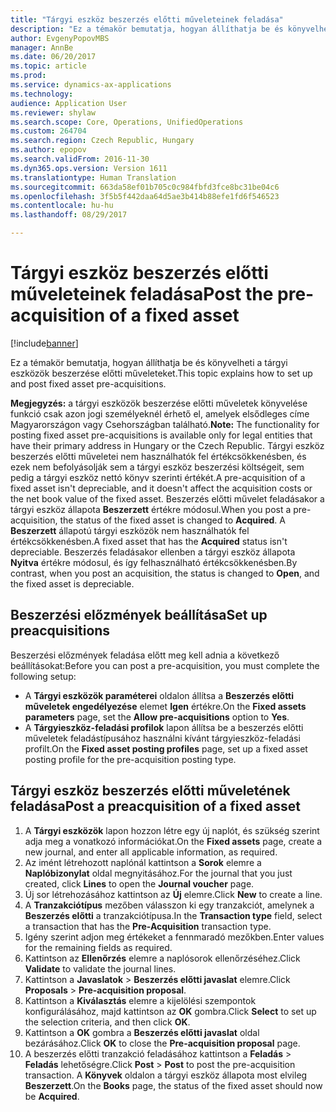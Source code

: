 ```yaml
---
title: "Tárgyi eszköz beszerzés előtti műveleteinek feladása"
description: "Ez a témakör bemutatja, hogyan állíthatja be és könyvelheti a tárgyi eszközök beszerzése előtti műveleteket."
author: EvgenyPopovMBS
manager: AnnBe
ms.date: 06/20/2017
ms.topic: article
ms.prod: 
ms.service: dynamics-ax-applications
ms.technology: 
audience: Application User
ms.reviewer: shylaw
ms.search.scope: Core, Operations, UnifiedOperations
ms.custom: 264704
ms.search.region: Czech Republic, Hungary
ms.author: epopov
ms.search.validFrom: 2016-11-30
ms.dyn365.ops.version: Version 1611
ms.translationtype: Human Translation
ms.sourcegitcommit: 663da58ef01b705c0c984fbfd3fce8bc31be04c6
ms.openlocfilehash: 3f5b5f442daa64d5ae3b414b88efe1fd6f546523
ms.contentlocale: hu-hu
ms.lasthandoff: 08/29/2017

---
```


# <a name="post-the-pre-acquisition-of-a-fixed-asset"></a><span data-ttu-id="0b3d3-103">Tárgyi eszköz beszerzés előtti műveleteinek feladása</span><span class="sxs-lookup"><span data-stu-id="0b3d3-103">Post the pre-acquisition of a fixed asset</span></span>

[!include[banner](../includes/banner.md)]


<span data-ttu-id="0b3d3-104">Ez a témakör bemutatja, hogyan állíthatja be és könyvelheti a tárgyi eszközök beszerzése előtti műveleteket.</span><span class="sxs-lookup"><span data-stu-id="0b3d3-104">This topic explains how to set up and post fixed asset pre-acquisitions.</span></span>

<span data-ttu-id="0b3d3-105">**Megjegyzés:** a tárgyi eszközök beszerzése előtti műveletek könyvelése funkció csak azon jogi személyeknél érhető el, amelyek elsődleges címe Magyarországon vagy Csehországban található.</span><span class="sxs-lookup"><span data-stu-id="0b3d3-105">**Note:** The functionality for posting fixed asset pre-acquisitions is available only for legal entities that have their primary address in Hungary or the Czech Republic.</span></span> <span data-ttu-id="0b3d3-106">Tárgyi eszköz beszerzés előtti műveletei nem használhatók fel értékcsökkenésben, és ezek nem befolyásolják sem a tárgyi eszköz beszerzési költségeit, sem pedig a tárgyi eszköz nettó könyv szerinti értékét.</span><span class="sxs-lookup"><span data-stu-id="0b3d3-106">A pre-acquisition of a fixed asset isn't depreciable, and it doesn't affect the acquisition costs or the net book value of the fixed asset.</span></span> <span data-ttu-id="0b3d3-107">Beszerzés előtti művelet feladásakor a tárgyi eszköz állapota **Beszerzett** értékre módosul.</span><span class="sxs-lookup"><span data-stu-id="0b3d3-107">When you post a pre-acquisition, the status of the fixed asset is changed to **Acquired**.</span></span> <span data-ttu-id="0b3d3-108">A **Beszerzett** állapotú tárgyi eszközök nem használhatók fel értékcsökkenésben.</span><span class="sxs-lookup"><span data-stu-id="0b3d3-108">A fixed asset that has the **Acquired** status isn't depreciable.</span></span> <span data-ttu-id="0b3d3-109">Beszerzés feladásakor ellenben a tárgyi eszköz állapota **Nyitva** értékre módosul, és így felhasználható értékcsökkenésben.</span><span class="sxs-lookup"><span data-stu-id="0b3d3-109">By contrast, when you post an acquisition, the status is changed to **Open**, and the fixed asset is depreciable.</span></span>

## <a name="set-up-preacquisitions"></a><span data-ttu-id="0b3d3-110">Beszerzési előzmények beállítása</span><span class="sxs-lookup"><span data-stu-id="0b3d3-110">Set up preacquisitions</span></span>
<span data-ttu-id="0b3d3-111">Beszerzési előzmények feladása előtt meg kell adnia a következő beállításokat:</span><span class="sxs-lookup"><span data-stu-id="0b3d3-111">Before you can post a pre-acquisition, you must complete the following setup:</span></span>

-   <span data-ttu-id="0b3d3-112">A **Tárgyi eszközök paraméterei** oldalon állítsa a **Beszerzés előtti műveletek engedélyezése** elemet **Igen** értékre.</span><span class="sxs-lookup"><span data-stu-id="0b3d3-112">On the **Fixed assets parameters** page, set the **Allow pre-acquisitions** option to **Yes**.</span></span>
-   <span data-ttu-id="0b3d3-113">A **Tárgyieszköz-feladási profilok** lapon állítsa be a beszerzés előtti műveletek feladástípusához használni kívánt tárgyieszköz-feladási profilt.</span><span class="sxs-lookup"><span data-stu-id="0b3d3-113">On the **Fixed asset posting profiles** page, set up a fixed asset posting profile for the pre-acquisition posting type.</span></span>

## <a name="post-a-preacquisition-of-a-fixed-asset"></a><span data-ttu-id="0b3d3-114">Tárgyi eszköz beszerzés előtti műveletének feladása</span><span class="sxs-lookup"><span data-stu-id="0b3d3-114">Post a preacquisition of a fixed asset</span></span>
1.  <span data-ttu-id="0b3d3-115">A **Tárgyi eszközök** lapon hozzon létre egy új naplót, és szükség szerint adja meg a vonatkozó információkat.</span><span class="sxs-lookup"><span data-stu-id="0b3d3-115">On the **Fixed assets** page, create a new journal, and enter all applicable information, as required.</span></span>
2.  <span data-ttu-id="0b3d3-116">Az imént létrehozott naplónál kattintson a **Sorok** elemre a **Naplóbizonylat** oldal megnyitásához.</span><span class="sxs-lookup"><span data-stu-id="0b3d3-116">For the journal that you just created, click **Lines** to open the **Journal voucher** page.</span></span>
3.  <span data-ttu-id="0b3d3-117">Új sor létrehozásához kattintson az **Új** elemre.</span><span class="sxs-lookup"><span data-stu-id="0b3d3-117">Click **New** to create a line.</span></span>
4.  <span data-ttu-id="0b3d3-118">A **Tranzakciótípus** mezőben válasszon ki egy tranzakciót, amelynek a **Beszerzés előtti** a tranzakciótípusa.</span><span class="sxs-lookup"><span data-stu-id="0b3d3-118">In the **Transaction type** field, select a transaction that has the **Pre-Acquisition** transaction type.</span></span>
5.  <span data-ttu-id="0b3d3-119">Igény szerint adjon meg értékeket a fennmaradó mezőkben.</span><span class="sxs-lookup"><span data-stu-id="0b3d3-119">Enter values for the remaining fields as required.</span></span>
6.  <span data-ttu-id="0b3d3-120">Kattintson az **Ellenőrzés** elemre a naplósorok ellenőrzéséhez.</span><span class="sxs-lookup"><span data-stu-id="0b3d3-120">Click **Validate** to validate the journal lines.</span></span>
7.  <span data-ttu-id="0b3d3-121">Kattintson a **Javaslatok** &gt; **Beszerzés előtti javaslat** elemre.</span><span class="sxs-lookup"><span data-stu-id="0b3d3-121">Click **Proposals** &gt; **Pre-acquisition proposal**.</span></span>
8.  <span data-ttu-id="0b3d3-122">Kattintson a **Kiválasztás** elemre a kijelölési szempontok konfigurálásához, majd kattintson az **OK** gombra.</span><span class="sxs-lookup"><span data-stu-id="0b3d3-122">Click **Select** to set up the selection criteria, and then click **OK**.</span></span>
9.  <span data-ttu-id="0b3d3-123">Kattintson a **OK** gombra a **Beszerzés előtti javaslat** oldal bezárásához.</span><span class="sxs-lookup"><span data-stu-id="0b3d3-123">Click **OK** to close the **Pre-acquisition proposal** page.</span></span>
10. <span data-ttu-id="0b3d3-124">A beszerzés előtti tranzakció feladásához kattintson a **Feladás** &gt; **Feladás** lehetőségre.</span><span class="sxs-lookup"><span data-stu-id="0b3d3-124">Click **Post** &gt; **Post** to post the pre-acquisition transaction.</span></span> <span data-ttu-id="0b3d3-125">A **Könyvek** oldalon a tárgyi eszköz állapota most elvileg **Beszerzett**.</span><span class="sxs-lookup"><span data-stu-id="0b3d3-125">On the **Books** page, the status of the fixed asset should now be **Acquired**.</span></span>





